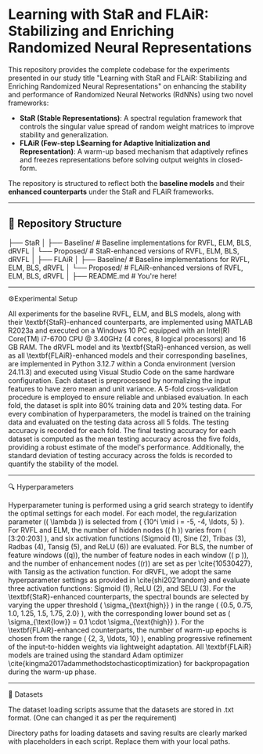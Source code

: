 # Learning with StaR and FLAiR: Stabilizing and Enriching Randomized Neural Representations


This repository provides the complete codebase for the experiments presented in our study title "Learning with StaR and FLAiR: Stabilizing and Enriching Randomized Neural Representations" on enhancing the stability and performance of Randomized Neural Networks (RdNNs) using two novel frameworks:
- **StaR (Stable Representations)**: A spectral regulation framework that controls the singular value spread of random weight matrices to improve stability and generalization.
- **FLAiR (Few-step L$earning for Adaptive Initialization and Representation)**: A warm-up based mechanism that adaptively refines and freezes representations before solving output weights in closed-form.

The repository is structured to reflect both the **baseline models** and their **enhanced counterparts** under the StaR and FLAiR frameworks.

------------------------------------------------------------------------

## 📁 Repository Structure


├── StaR
│ ├── Baseline/ # Baseline implementations for RVFL, ELM, BLS, dRVFL 
│ └── Proposed/ # StaR-enhanced versions of RVFL, ELM, BLS, dRVFL
│
├── FLAiR
│ ├── Baseline/ # Baseline implementations for RVFL, ELM, BLS, dRVFL 
│ └── Proposed/ # FLAiR-enhanced versions of RVFL, ELM, BLS, dRVFL
│
├── README.md # You're here!




----------------------------------------------------------------------

⚙️Experimental Setup

All experiments for the baseline RVFL, ELM, and BLS models, along with their \textbf{StaR}-enhanced counterparts, are implemented using MATLAB R2023a and executed on a Windows 10 PC equipped with an Intel(R) Core(TM) i7-6700 CPU @ 3.40GHz (4 cores, 8 logical processors) and 16 GB RAM. The dRVFL model and its \textbf{StaR}-enhanced version, as well as all \textbf{FLAiR}-enhanced models and their corresponding baselines, are implemented in Python 3.12.7 within a Conda environment (version 24.11.3) and executed using Visual Studio Code on the same hardware configuration. Each dataset is preprocessed by normalizing the input features to have zero mean and unit variance. A $5$-fold cross-validation procedure is employed to ensure reliable and unbiased evaluation. In each fold, the dataset is split into $80\%$ training data and $20\%$ testing data. For every combination of hyperparameters, the model is trained on the training data and evaluated on the testing data across all $5$ folds. The testing accuracy is recorded for each fold. The final testing accuracy for each dataset is computed as the mean testing accuracy across the five folds, providing a robust estimate of the model's performance. Additionally, the standard deviation of testing accuracy across the folds is recorded to quantify the stability of the model.



-------------------------------------------------------------------

🔍 Hyperparameters

Hyperparameter tuning is performed using a grid search strategy to identify the optimal settings for each model. For each model, the regularization parameter (\( \lambda \)) is selected from \( \{10^i \mid i = -5, -4, \ldots, 5\} \). For RVFL and ELM, the number of hidden nodes (\( h \)) varies from \( [3:20:203] \), and six activation functions (Sigmoid (1), Sine (2), Tribas (3), Radbas (4), Tansig (5), and ReLU (6)) are evaluated. For BLS, the number of feature windows (\(q\)), the number of feature nodes in each window (\( p \)), and the number of enhancement nodes (\(r\)) are set as per \cite{10530427}, with Tansig as the activation function. For dRVFL, we adopt the same hyperparameter settings as provided in \cite{shi2021random} and evaluate three activation functions: Sigmoid (1), ReLU (2), and SELU (3). For the \textbf{StaR}-enhanced counterparts, the spectral bounds are selected by varying the upper threshold \( \sigma_{\text{high}} \) in the range \( \{0.5, 0.75, 1.0, 1.25, 1.5, 1.75, 2.0\} \), with the corresponding lower bound set as \( \sigma_{\text{low}} = 0.1 \cdot \sigma_{\text{high}} \). For the \textbf{FLAiR}-enhanced counterparts, the number of warm-up epochs is chosen from the range \( \{2, 3, \ldots, 10\} \), enabling progressive refinement of the input-to-hidden weights via lightweight adaptation. All \textbf{FLAiR} models are trained using the standard Adam optimizer \cite{kingma2017adammethodstochasticoptimization} for backpropagation during the warm-up phase. 


------------------------------------------------------------------------------


📂 Datasets

The dataset loading scripts assume that the datasets are stored in .txt format. (One can changed it as per the requirement)

Directory paths for loading datasets and saving results are clearly marked with placeholders in each script. Replace them with your local paths.
